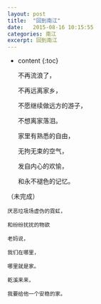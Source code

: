 ```yaml
---
layout: post
title:  "回到南江"
date:   2015-08-16 10:15:55
categories: 南江
excerpt: 回到南江
---
```


* content
{:toc}

	不再流浪了，

	不再远离家乡，

	不愿继续做远方的游子，

	不想离家落泪。

	家里有熟悉的自由，

	无拘无束的空气，

	发自内心的欢愉，

	和永不褪色的记忆。

（未完成）

	厌恶垃圾场虚伪的霓虹，

	和纷纷扰扰的物欲

	老妈说，

	我们在哪里，

	哪里就是家。

	乾溪来来，

	我要给他一个安稳的家。

